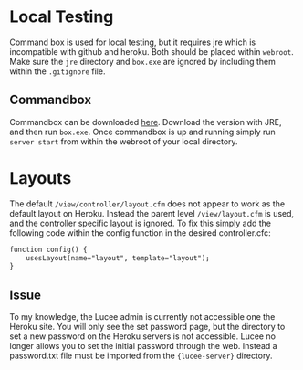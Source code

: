 # Local Testing

Command box is used for local testing, but it requires jre which is incompatible with github and heroku. Both should be placed within `webroot`. Make sure the `jre` directory and `box.exe` are ignored by including them within the `.gitignore` file.

## Commandbox

Commandbox can be downloaded [here](https://www.ortussolutions.com/products/commandbox#download). Download the version with JRE, and then run `box.exe`. Once commandbox is up and running simply run `server start` from within the webroot of your local directory.

# Layouts

The default `/view/controller/layout.cfm` does not appear to work as the default layout on Heroku. Instead the parent level `/view/layout.cfm` is used, and the controller specific layout is ignored. To fix this simply add the following code within the config function in the desired controller.cfc:

```coldfusion
function config() {
    usesLayout(name="layout", template="layout");
}
```

## Issue

To my knowledge, the Lucee admin is currently not accessible one the Heroku site. You will only see the set password page,
but the directory to set a new password on the Heroku servers is not accessible. Lucee no longer allows you to set the initial password through the web. Instead a password.txt file must be imported from the `{lucee-server}` directory.
